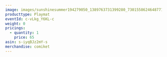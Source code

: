 ```yaml
---
image: images/sunshinesummer194279050_1389763731399280_7301558624648771424_n.jpg
producttype: Playmat
eventId: c-vLkg_Y6KL-c
weight: 0
pricings:
  - quantity: 1
    price: 65
asin: s-iyqBJz2mY-s
merchandise: comiket
---
```

